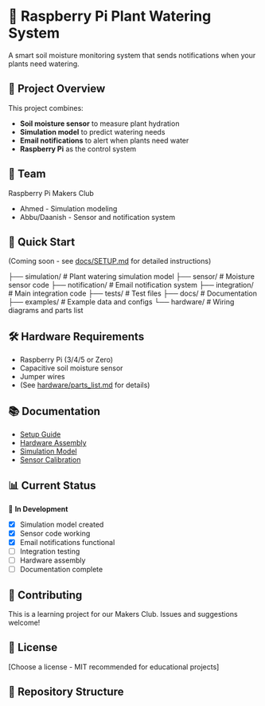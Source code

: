 # 🌱 Raspberry Pi Plant Watering System

A smart soil moisture monitoring system that sends notifications when your plants need watering.

## 🎯 Project Overview

This project combines:
- **Soil moisture sensor** to measure plant hydration
- **Simulation model** to predict watering needs
- **Email notifications** to alert when plants need water
- **Raspberry Pi** as the control system

## 👥 Team

Raspberry Pi Makers Club
- Ahmed - Simulation modeling
- Abbu/Daanish - Sensor and notification system

## 🚀 Quick Start

(Coming soon - see [docs/SETUP.md](docs/SETUP.md) for detailed instructions)

├── simulation/      # Plant watering simulation model
├── sensor/          # Moisture sensor code
├── notification/    # Email notification system
├── integration/     # Main integration code
├── tests/          # Test files
├── docs/           # Documentation
├── examples/       # Example data and configs
└── hardware/       # Wiring diagrams and parts list

## 🛠️ Hardware Requirements

- Raspberry Pi (3/4/5 or Zero)
- Capacitive soil moisture sensor
- Jumper wires
- (See [hardware/parts_list.md](hardware/parts_list.md) for details)

## 📚 Documentation

- [Setup Guide](docs/SETUP.md)
- [Hardware Assembly](docs/HARDWARE.md)
- [Simulation Model](docs/SIMULATION.md)
- [Sensor Calibration](docs/CALIBRATION.md)

## 📊 Current Status

🚧 **In Development**

- [x] Simulation model created
- [x] Sensor code working
- [x] Email notifications functional
- [ ] Integration testing
- [ ] Hardware assembly
- [ ] Documentation complete

## 🤝 Contributing

This is a learning project for our Makers Club. Issues and suggestions welcome!

## 📝 License

[Choose a license - MIT recommended for educational projects]

## 📁 Repository Structure
